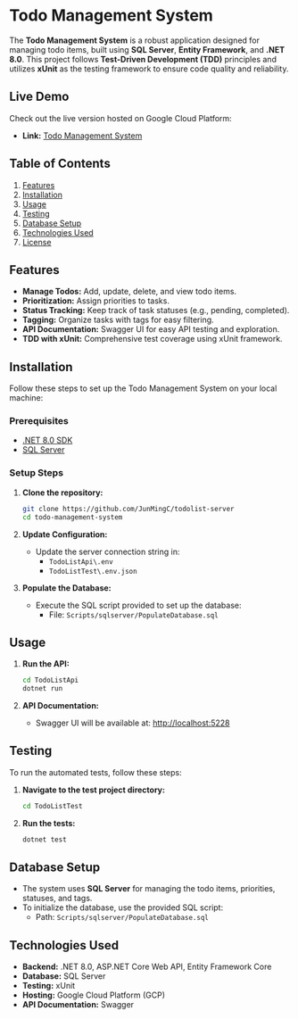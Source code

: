 # **Todo Management System**

The **Todo Management System** is a robust application designed for managing todo items, built using **SQL Server**, **Entity Framework**, and **.NET 8.0**. This project follows **Test-Driven Development (TDD)** principles and utilizes **xUnit** as the testing framework to ensure code quality and reliability.

## **Live Demo**
Check out the live version hosted on Google Cloud Platform:

- **Link:** [Todo Management System](https://todolist-433816.as.r.appspot.com/)

## **Table of Contents**
1. [Features](#features)
2. [Installation](#installation)
3. [Usage](#usage)
4. [Testing](#testing)
5. [Database Setup](#database-setup)
6. [Technologies Used](#technologies-used)
7. [License](#license)

## **Features**
- **Manage Todos:** Add, update, delete, and view todo items.
- **Prioritization:** Assign priorities to tasks.
- **Status Tracking:** Keep track of task statuses (e.g., pending, completed).
- **Tagging:** Organize tasks with tags for easy filtering.
- **API Documentation:** Swagger UI for easy API testing and exploration.
- **TDD with xUnit:** Comprehensive test coverage using xUnit framework.

## **Installation**
Follow these steps to set up the Todo Management System on your local machine:

### Prerequisites
- [.NET 8.0 SDK](https://dotnet.microsoft.com/download/dotnet/8.0)
- [SQL Server](https://www.microsoft.com/en-us/sql-server/sql-server-downloads)

### Setup Steps
1. **Clone the repository:**
    ```bash
    git clone https://github.com/JunMingC/todolist-server
    cd todo-management-system
    ```

2. **Update Configuration:**
    - Update the server connection string in:
        - `TodoListApi\.env`
        - `TodoListTest\.env.json`

3. **Populate the Database:**
    - Execute the SQL script provided to set up the database:
        - File: `Scripts/sqlserver/PopulateDatabase.sql`

## **Usage**

1. **Run the API:**
    ```bash
    cd TodoListApi
    dotnet run
    ```


2. **API Documentation:**
    - Swagger UI will be available at: [http://localhost:5228](http://localhost:5228)

## **Testing**
To run the automated tests, follow these steps:

1. **Navigate to the test project directory:**
    ```bash
    cd TodoListTest
    ```

2. **Run the tests:**
    ```bash
    dotnet test
    ```

## **Database Setup**
- The system uses **SQL Server** for managing the todo items, priorities, statuses, and tags.
- To initialize the database, use the provided SQL script:
  - Path: `Scripts/sqlserver/PopulateDatabase.sql`

## **Technologies Used**
- **Backend:** .NET 8.0, ASP.NET Core Web API, Entity Framework Core
- **Database:** SQL Server
- **Testing:** xUnit
- **Hosting:** Google Cloud Platform (GCP)
- **API Documentation:** Swagger